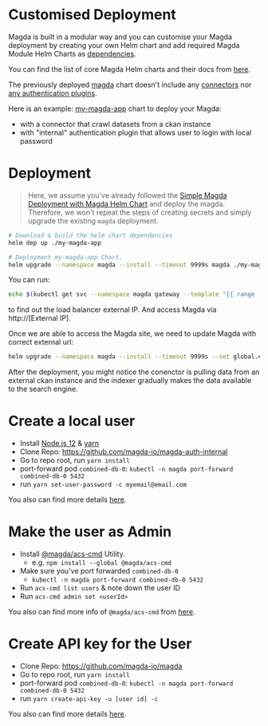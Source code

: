 # Customised Deployment

Magda is built in a modular way and you can customise your Magda deployment by creating your own Helm chart and add required Magda Module Helm Charts as [dependencies](https://helm.sh/docs/topics/charts/#chart-dependencies).

You can find the list of core Magda Helm charts and their docs from [here](https://github.com/magda-io/magda/blob/master/docs/docs/helm-charts-docs-index.md).

The previously deployed [magda](https://github.com/magda-io/magda/blob/master/deploy/helm/magda/README.md) chart doesn't include any [connectors](https://github.com/magda-io/magda/blob/master/docs/docs/how-to-build-your-own-connectors-minions.md) nor [any authentication plugins](https://github.com/magda-io/magda/blob/master/docs/docs/authentication-plugin-how-to-use.md).

Here is an example: [my-magda-app](./my-magda-app/) chart to deploy your Magda:
- with a connector that crawl datasets from a ckan instance
- with "internal" authentication plugin that allows user to login with local password

# Deployment

> Here, we assume you've already followed the [Simple Magda Deployment with Magda Helm Chart](./simple-deployment.md) and deploy the magda. Therefore, we won't repeat the steps of creating secrets and simply upgrade the existing `magda` deployment.

```bash
# Download & build the helm chart dependencies
helm dep up ./my-magda-app
```

```bash
# Deployment my-magda-app Chart.
helm upgrade --namespace magda --install --timeout 9999s magda ./my-magda-app
```

You can run:

```bash
echo $(kubectl get svc --namespace magda gateway --template "{{ range (index .status.loadBalancer.ingress 0) }}{{ . }}{{ end }}")
```

to find out the load balancer external IP. And access Magda via http://[External IP].

Once we are able to access the Magda site, we need to update Magda with correct external url:

```bash
helm upgrade --namespace magda --install --timeout 9999s --set global.externalUrl=http://[External IP]/ magda ./my-magda-app
```

After the deployment, you might notice the conenctor is pulling data from an external ckan instance and the indexer gradually makes the data available to the search engine. 

# Create a local user

- Install [Node.js 12](https://nodejs.org/en/) & [yarn](https://classic.yarnpkg.com/en/docs/install/#mac-stable)
- Clone Repo: https://github.com/magda-io/magda-auth-internal
- Go to repo root, run `yarn install`
- port-forward pod `combined-db-0`: `kubectl -n magda port-forward combined-db-0 5432`
- run `yarn set-user-password -c myemail@email.com`

You also can find more details [here](https://github.com/magda-io/magda/blob/master/docs/docs/how-to-create-local-users.md).

# Make the user as Admin

- Install [@magda/acs-cmd](https://www.npmjs.com/package/@magda/acs-cmd) Utility.
  - e.g. `npm install --global @magda/acs-cmd`
- Make sure you've port forwarded `combined-db-0`
  - `kubectl -n magda port-forward combined-db-0 5432`
- Run `acs-cmd list users` & note down the user ID
- Run `acs-cmd admin set <userId>`

You also can find more info of `@magda/acs-cmd` from [here](https://www.npmjs.com/package/@magda/acs-cmd).
# Create API key for the User

- Clone Repo: https://github.com/magda-io/magda
- Go to repo root, run `yarn install`
- port-forward pod `combined-db-0`: `kubectl -n magda port-forward combined-db-0 5432`
- run `yarn create-api-key -u [user id] -c`

You also can find more details [here](https://github.com/magda-io/magda/blob/master/docs/docs/how-to-create-api-key.md).

